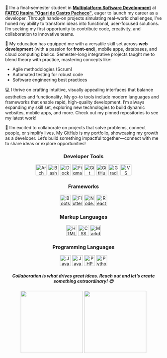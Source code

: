 <p>🌱 I’m a final-semester student in <a href="https://fatecitapira.cps.sp.gov.br/desenvolvimento-de-software-multiplatforma/"><strong>Multiplatform Software Development</strong></a> at <a href="https://www.linkedin.com/school/faculdade-estadual-de-tecnologia-de-itapira-ogari-de-castro-pacheco/"><strong>FATEC Itapira "Ogari de Castro Pacheco"</strong></a>, eager to launch my career as a developer. Through hands-on projects simulating real-world challenges, I’ve honed my ability to transform ideas into functional, user-focused solutions. I’m seeking my first opportunity to contribute code, creativity, and collaboration to innovative teams.</p>

<p>🚀 My education has equipped me with a versatile skill set across <strong>web development</strong> (with a passion for <strong>front-end</strong>), mobile apps, databases, and cloud computing basics. Semester-long integrative projects taught me to blend theory with practice, mastering concepts like:</p>
<ul>
  <li>Agile methodologies (Scrum)</li>
  <li>Automated testing for robust code</li>
  <li>Software engineering best practices</li>
</ul>

<p>💻 I thrive on crafting intuitive, visually appealing interfaces that balance aesthetics and functionality. My go-to tools include modern languages and frameworks that enable rapid, high-quality development. I’m always expanding my skill set, exploring new technologies to build dynamic websites, mobile apps, and more. Check out my pinned repositories to see my latest work!</p>

<p>🌟 I’m excited to collaborate on projects that solve problems, connect people, or simplify lives. My GitHub is my portfolio, showcasing my growth as a developer. Let’s build something impactful together—connect with me to share ideas or explore opportunities!</p>

<div align="center">
  <h3>Developer Tools</h3>
  <img src="https://skillicons.dev/icons?i=arch" height="35" alt="Arch Linux" /> 
  <img src="https://skillicons.dev/icons?i=bash" height="35" alt="Bash" />
  <img src="https://skillicons.dev/icons?i=docker" height="35" alt="Docker" />
  <img src="https://skillicons.dev/icons?i=figma" height="35" alt="Figma" />
  <img src="https://skillicons.dev/icons?i=git" height="35" alt="Git" />
  <img src="https://skillicons.dev/icons?i=github" height="35" alt="GitHub" />
  <img src="https://skillicons.dev/icons?i=gradle" height="35" alt="Gradle" />
  <img src="https://skillicons.dev/icons?i=vscode" height="35" alt="VS Code" />
</div>

<div align="center">
  <h3>Frameworks</h3>
  <img src="https://skillicons.dev/icons?i=bootstrap" height="35" alt="Bootstrap" />
  <img src="https://skillicons.dev/icons?i=flutter" height="35" alt="Flutter" />
  <img src="https://skillicons.dev/icons?i=nodejs" height="35" alt="Node.JS" />
  <img src="https://skillicons.dev/icons?i=react" height="35" alt="React" />
</div>

<div align="center">
  <h3>Markup Languages</h3>
  <img src="https://skillicons.dev/icons?i=html" height="35" alt="HTML" />
  <img src="https://skillicons.dev/icons?i=css" height="35" alt="CSS" />
  <img src="https://skillicons.dev/icons?i=markdown" height="35" alt="Markdown" />
</div>

<div align="center">
  <h3>Programming Languages</h3>
  <img src="https://skillicons.dev/icons?i=js" height="35" alt="JavaScript" />
  <img src="https://skillicons.dev/icons?i=java" height="35" alt="Java" />
  <img src="https://skillicons.dev/icons?i=php" height="35" alt="PHP" />
  <img src="https://skillicons.dev/icons?i=python" height="35" alt="Python" />

<h5>Collaboration is what drives great ideas. Reach out and let’s create something extraordinary! 😊</h5>
</div>

<div align="center">
  <!-- GitHub Stats Card with light/dark theme -->
  <picture>
    <source 
    srcset="https://github-readme-stats.vercel.app/api?username=joaopaulo-bernucio&text_bold=false&show_icons=true&theme=vue-dark"
    media="(prefers-color-scheme: dark)"
    />
    <source
    srcset="https://github-readme-stats.vercel.app/api?username=joaopaulo-bernucio&text_bold=false&show_icons=true&theme=vue"
    media="(prefers-color-scheme: light), (prefers-color-scheme: no-preference)"
    />
    <img 
      height="200"
      src="https://github-readme-stats.vercel.app/api?username=joaopaulo-bernucio"
    />
  </picture>

  <!-- Top Languages Card with light/dark theme -->
  <picture>
    <source 
    srcset="https://github-readme-stats.vercel.app/api/top-langs/?username=joaopaulo-bernucio&layout=compact&langs_count=8&card_width=310&theme=vue-dark"
    media="(prefers-color-scheme: dark)"
    />
    <source
    srcset="https://github-readme-stats.vercel.app/api/top-langs/?username=joaopaulo-bernucio&layout=compact&langs_count=8&card_width=310&theme=vue"
    media="(prefers-color-scheme: light), (prefers-color-scheme: no-preference)"
    />
    <img
      height="200"
      src="https://github-readme-stats.vercel.app/api/top-langs/?username=joaopaulo-bernucio"
    />
  </picture>
</div>
